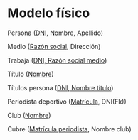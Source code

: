 # Modelo físico

Persona (<ins>DNI</ins>, Nombre, Apellido)

Medio (<ins>Razón social</ins>, Dirección)

Trabaja (<ins>DNI, Razón social medio</ins>)

Título (<ins>Nombre</ins>)

Títulos persona (<ins>DNI, Nombre título</ins>)

Periodista deportivo (<ins>Matrícula</ins>, DNI(Fk))

Club (<ins>Nombre</ins>)

Cubre (<ins>Matrícula periodista</ins>, Nombre club)